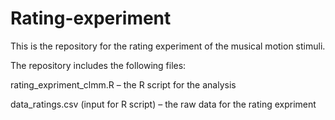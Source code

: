 # Rating-experiment

This is the repository for the rating experiment of the musical motion stimuli.

The repository includes the following files:

rating_expriment_clmm.R – the R script for the analysis

data_ratings.csv (input for R script) – the raw data for the rating expriment

